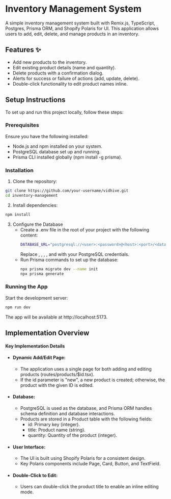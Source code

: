 
# Inventory Management System

A simple inventory management system built with Remix.js, TypeScript, Postgres, Prisma ORM, and Shopify Polaris for UI. This application allows users to add, edit, delete, and manage products in an inventory.


## Features ✨

- Add new products to the inventory.
- Edit existing product details (name and quantity).
- Delete products with a confirmation dialog.
- Alerts for success or failure of actions (add, update, delete).
- Double-click functionality to edit product names inline.
## Setup Instructions
  To set up and run this project locally, follow these steps:
  ### Prerequisites
  Ensure you have the following installed:
  - Node.js and npm installed on your system.
  - PostgreSQL database set up and running.
  - Prisma CLI installed globally (npm install -g prisma).
  ### Installation
  1. Clone the repository:
  ```bash
  git clone https://github.com/your-username/vidhive.git
  cd inventory-management
  ```

  2. Install dependencies:
  ```bash
  npm install  
  ```
  3. Configure the Database
      - Create a .env file in the root of your project with the following content:
        ```bash
        DATABASE_URL="postgresql://<user>:<password>@<host>:<port>/<database>"
        ```
        Replace <user>, <password>, <host>, <port>, and <database> with your PostgreSQL    credentials.
      - Run Prisma commands to set up the database:
        ```bash
        npx prisma migrate dev --name init
        npx prisma generate
        ```
  ### Running the App
  Start the development server:
  ```bash
  npm run dev
  ```
  The app will be available at http://localhost:5173.


## Implementation Overview

#### Key Implementation Details

- #### Dynamic Add/Edit Page:
    - The application uses a single page for both adding and editing products (routes/products/$id.tsx).
    - If the id parameter is "new", a new product is created; otherwise, the product with the given ID is edited.
- #### Database:
    - PostgreSQL is used as the database, and Prisma ORM handles schema definition and database interactions.
    - Products are stored in a Product table with the following fields:
        - id: Primary key (integer).
        - title: Product name (string).
        - quantity: Quantity of the product (integer).
- #### User Interface:
    - The UI is built using Shopify Polaris for a consistent design.
    - Key Polaris components include Page, Card, Button, and TextField.
- #### Double-Click to Edit:
    - Users can double-click the product title to enable an inline editing mode.
